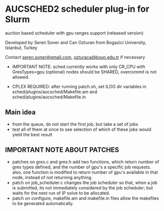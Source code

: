 # AUCSCHED2 scheduler plug-in for Slurm
auction based scheduler with gpu ranges support (released version)

Developed by Seren Soner and Can Ozturan from Bogazici University, Istanbul, Turkey

Contact seren.soner@gmail.com, ozturaca@boun.edu.tr if necessary

* IMPORTANT NOTE: sched currently works with only CR_CPU with GresTypes=gpu (optional)
  nodes should be SHARED, overcommit is not allowed.

* CPLEX REQUIRED: after running patch.sh, set ILOG dir variables in sched/plugins/aucsched/Makefile.am and 
  sched/plugins/aucsched/Makefile.in 

Main idea
----------

* from the queue, do not start the first job, but take a set of jobs 
* test all of them at once to see selection of which of these jobs 
  would yield the best result

IMPORTANT NOTE ABOUT PATCHES
----------------------------
* patches on gres.c and gres.h add two functions, which return number of gres types defined, and the number of gpu's a specific job requests. also, one function is modified to return number of gpu's available in that node, instead of not returning anything.
* patch on job_scheduler.c changes the job scheduler so that, when a job is submitted, its not immediately considered by the job scheduler; but waits for the next run of IP solve to be allocated.
* patch on configure, makefile.am and makefile.in files allow the makefiles to be generated automatically.



